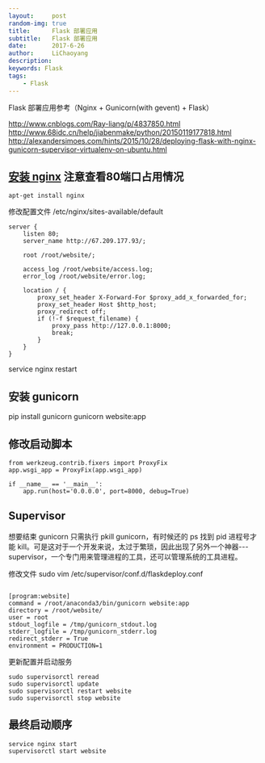 ```yaml
---
layout:     post
random-img: true
title:      Flask 部署应用
subtitle:   Flask 部署应用
date:       2017-6-26
author:     LiChaoyang
description: 
keywords: Flask 
tags:
    - Flask
---
```



Flask 部署应用参考（Nginx + Gunicorn(with gevent) + Flask）

http://www.cnblogs.com/Ray-liang/p/4837850.html
http://www.68idc.cn/help/jiabenmake/python/20150119177818.html
http://alexandersimoes.com/hints/2015/10/28/deploying-flask-with-nginx-gunicorn-supervisor-virtualenv-on-ubuntu.html




## [安装 nginx][1] 注意查看80端口占用情况

``` shell
apt-get install nginx
```
修改配置文件 /etc/nginx/sites-available/default

``` 
server {
    listen 80;
    server_name http://67.209.177.93/;

    root /root/website/;

    access_log /root/website/access.log;
    error_log /root/website/error.log;

    location / {
        proxy_set_header X-Forward-For $proxy_add_x_forwarded_for;
        proxy_set_header Host $http_host;
        proxy_redirect off;
        if (!-f $request_filename) {
            proxy_pass http://127.0.0.1:8000;
            break;
        }
    }
}
```
service nginx restart

## 安装 gunicorn
pip install gunicorn
gunicorn website:app

## 修改启动脚本

``` python?linenums
from werkzeug.contrib.fixers import ProxyFix
app.wsgi_app = ProxyFix(app.wsgi_app)

if __name__ == '__main__':
    app.run(host='0.0.0.0', port=8000, debug=True)
```


## Supervisor

想要结束 gunicorn 只需执行 pkill gunicorn，有时候还的 ps 找到 pid 进程号才能 kill。可是这对于一个开发来说，太过于繁琐，因此出现了另外一个神器---supervisor，一个专门用来管理进程的工具，还可以管理系统的工具进程。

修改文件 sudo vim  /etc/supervisor/conf.d/flaskdeploy.conf

``` shell?linenums

[program:website]
command = /root/anaconda3/bin/gunicorn website:app 
directory = /root/website/
user = root
stdout_logfile = /tmp/gunicorn_stdout.log
stderr_logfile = /tmp/gunicorn_stderr.log
redirect_stderr = True
environment = PRODUCTION=1
```

更新配置并启动服务
``` stylus
sudo supervisorctl reread
sudo supervisorctl update
sudo supervisorctl restart website
sudo supervisorctl stop website
```

## 最终启动顺序

``` stylus
service nginx start
supervisorctl start website
```


  [1]: http://nginx.org/en/linux_packages.html#stable